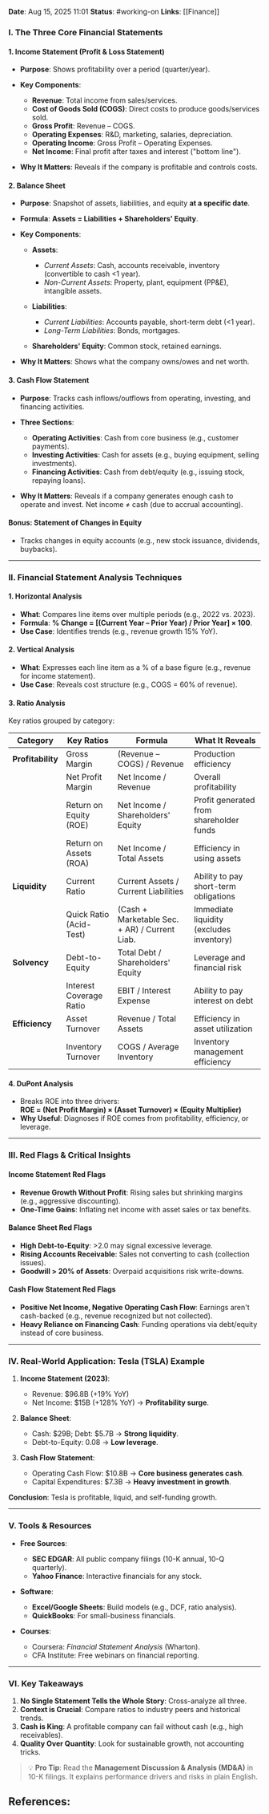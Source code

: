**Date**: Aug 15, 2025 11:01
**Status**: #working-on
**Links**: [[Finance]]

### **I. The Three Core Financial Statements**

#### **1. Income Statement (Profit & Loss Statement)**

- **Purpose**: Shows profitability over a period (quarter/year).
- **Key Components**:
    
    - **Revenue**: Total income from sales/services.
    - **Cost of Goods Sold (COGS)**: Direct costs to produce goods/services sold.
    - **Gross Profit**: Revenue – COGS.
    - **Operating Expenses**: R&D, marketing, salaries, depreciation.
    - **Operating Income**: Gross Profit – Operating Expenses.
    - **Net Income**: Final profit after taxes and interest ("bottom line").
    
- **Why It Matters**: Reveals if the company is profitable and controls costs.

#### **2. Balance Sheet**

- **Purpose**: Snapshot of assets, liabilities, and equity **at a specific date**.
- **Formula**: **Assets = Liabilities + Shareholders' Equity**.
- **Key Components**:
    
    - **Assets**:
        
        - _Current Assets_: Cash, accounts receivable, inventory (convertible to cash <1 year).
        - _Non-Current Assets_: Property, plant, equipment (PP&E), intangible assets.
        
    - **Liabilities**:
        
        - _Current Liabilities_: Accounts payable, short-term debt (<1 year).
        - _Long-Term Liabilities_: Bonds, mortgages.
        
    - **Shareholders' Equity**: Common stock, retained earnings.
    
- **Why It Matters**: Shows what the company owns/owes and net worth.

#### **3. Cash Flow Statement**

- **Purpose**: Tracks cash inflows/outflows from operating, investing, and financing activities.
- **Three Sections**:
    
    - **Operating Activities**: Cash from core business (e.g., customer payments).
    - **Investing Activities**: Cash for assets (e.g., buying equipment, selling investments).
    - **Financing Activities**: Cash from debt/equity (e.g., issuing stock, repaying loans).
    
- **Why It Matters**: Reveals if a company generates enough cash to operate and invest. Net income ≠ cash (due to accrual accounting).

#### **Bonus: Statement of Changes in Equity**

- Tracks changes in equity accounts (e.g., new stock issuance, dividends, buybacks).

---

### **II. Financial Statement Analysis Techniques**

#### **1. Horizontal Analysis**

- **What**: Compares line items over multiple periods (e.g., 2022 vs. 2023).
- **Formula**: **% Change = [(Current Year – Prior Year) / Prior Year] × 100**.
- **Use Case**: Identifies trends (e.g., revenue growth 15% YoY).

#### **2. Vertical Analysis**

- **What**: Expresses each line item as a % of a base figure (e.g., revenue for income statement).
- **Use Case**: Reveals cost structure (e.g., COGS = 60% of revenue).

#### **3. Ratio Analysis**

Key ratios grouped by category:

|**Category**|**Key Ratios**|**Formula**|**What It Reveals**|
|---|---|---|---|
|**Profitability**|Gross Margin|(Revenue – COGS) / Revenue|Production efficiency|
||Net Profit Margin|Net Income / Revenue|Overall profitability|
||Return on Equity (ROE)|Net Income / Shareholders' Equity|Profit generated from shareholder funds|
||Return on Assets (ROA)|Net Income / Total Assets|Efficiency in using assets|
|**Liquidity**|Current Ratio|Current Assets / Current Liabilities|Ability to pay short-term obligations|
||Quick Ratio (Acid-Test)|(Cash + Marketable Sec. + AR) / Current Liab.|Immediate liquidity (excludes inventory)|
|**Solvency**|Debt-to-Equity|Total Debt / Shareholders' Equity|Leverage and financial risk|
||Interest Coverage Ratio|EBIT / Interest Expense|Ability to pay interest on debt|
|**Efficiency**|Asset Turnover|Revenue / Total Assets|Efficiency in asset utilization|
||Inventory Turnover|COGS / Average Inventory|Inventory management efficiency|

#### **4. DuPont Analysis**

- Breaks ROE into three drivers:  
    **ROE = (Net Profit Margin) × (Asset Turnover) × (Equity Multiplier)**
- **Why Useful**: Diagnoses if ROE comes from profitability, efficiency, or leverage.

---

### **III. Red Flags & Critical Insights**

#### **Income Statement Red Flags**

- **Revenue Growth Without Profit**: Rising sales but shrinking margins (e.g., aggressive discounting).
- **One-Time Gains**: Inflating net income with asset sales or tax benefits.

#### **Balance Sheet Red Flags**

- **High Debt-to-Equity**: >2.0 may signal excessive leverage.
- **Rising Accounts Receivable**: Sales not converting to cash (collection issues).
- **Goodwill > 20% of Assets**: Overpaid acquisitions risk write-downs.

#### **Cash Flow Statement Red Flags**

- **Positive Net Income, Negative Operating Cash Flow**: Earnings aren't cash-backed (e.g., revenue recognized but not collected).
- **Heavy Reliance on Financing Cash**: Funding operations via debt/equity instead of core business.

---

### **IV. Real-World Application: Tesla (TSLA) Example**

1. **Income Statement (2023)**:
    
    - Revenue: $96.8B (+19% YoY)
    - Net Income: $15B (+128% YoY) → **Profitability surge**.
    
2. **Balance Sheet**:
    
    - Cash: $29B; Debt: $5.7B → **Strong liquidity**.
    - Debt-to-Equity: 0.08 → **Low leverage**.
    
3. **Cash Flow Statement**:
    - Operating Cash Flow: $10.8B → **Core business generates cash**.
    - Capital Expenditures: $7.3B → **Heavy investment in growth**.

**Conclusion**: Tesla is profitable, liquid, and self-funding growth.

---

### **V. Tools & Resources**

- **Free Sources**:
    
    - **SEC EDGAR**: All public company filings (10-K annual, 10-Q quarterly).
    - **Yahoo Finance**: Interactive financials for any stock.
    
- **Software**:
    
    - **Excel/Google Sheets**: Build models (e.g., DCF, ratio analysis).
    - **QuickBooks**: For small-business financials.
    
- **Courses**:
    - Coursera: _Financial Statement Analysis_ (Wharton).
    - CFA Institute: Free webinars on financial reporting.

---

### **VI. Key Takeaways**

1. **No Single Statement Tells the Whole Story**: Cross-analyze all three.
2. **Context is Crucial**: Compare ratios to industry peers and historical trends.
3. **Cash is King**: A profitable company can fail without cash (e.g., high receivables).
4. **Quality Over Quantity**: Look for sustainable growth, not accounting tricks.

> 💡 **Pro Tip**: Read the **Management Discussion & Analysis (MD&A)** in 10-K filings. It explains performance drivers and risks in plain English.

## References: